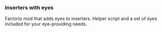 ### Inserters with eyes

Factorio mod that adds eyes to inserters. Helper script and a set of eyes included for your eye-providing needs.